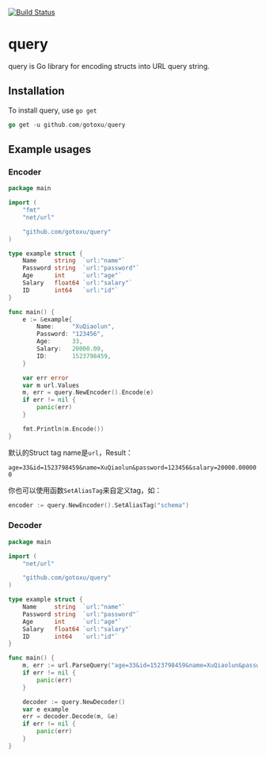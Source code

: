 [![Build Status](https://travis-ci.org/gotoxu/query.svg?branch=master)](https://travis-ci.org/gotoxu/query)

# query

query is Go library for encoding structs into URL query string.



## Installation

To install query, use `go get`

```go
go get -u github.com/gotoxu/query
```



## Example usages

### Encoder

```go
package main

import (
	"fmt"
	"net/url"

	"github.com/gotoxu/query"
)

type example struct {
	Name     string  `url:"name"`
	Password string  `url:"password"`
	Age      int     `url:"age"`
	Salary   float64 `url:"salary"`
	ID       int64   `url:"id"`
}

func main() {
	e := &example{
		Name:     "XuQiaolun",
		Password: "123456",
		Age:      33,
		Salary:   20000.00,
		ID:       1523798459,
	}

	var err error
	var m url.Values
	m, err = query.NewEncoder().Encode(e)
	if err != nil {
		panic(err)
	}

	fmt.Println(m.Encode())
}
```

默认的Struct tag name是`url`，Result：

`age=33&id=1523798459&name=XuQiaolun&password=123456&salary=20000.000000`



你也可以使用函数`SetAliasTag`来自定义tag，如：

```go
encoder := query.NewEncoder().SetAliasTag("schema")
```



### Decoder

```go
package main

import (
	"net/url"

	"github.com/gotoxu/query"
)

type example struct {
	Name     string  `url:"name"`
	Password string  `url:"password"`
	Age      int     `url:"age"`
	Salary   float64 `url:"salary"`
	ID       int64   `url:"id"`
}

func main() {
	m, err := url.ParseQuery("age=33&id=1523798459&name=XuQiaolun&password=123456&salary=20000.000000")
	if err != nil {
		panic(err)
	}

	decoder := query.NewDecoder()
	var e example
	err = decoder.Decode(m, &e)
	if err != nil {
		panic(err)
	}
}
```